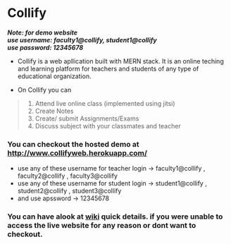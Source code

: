 # Collify 
***Note: for demo website<br> use username: faculty1@collify, student1@collify<br>
         use password: 12345678***
* Collify is a web apllication built with MERN stack. It is an online teching and learning platform for teachers and students of any type of educational organization.

* On Collify you can
> 1. Attend live online class  (implemented using jitsi)
> 2. Create Notes
> 3. Create/ submit Assignments/Exams
> 4. Discuss subject with your classmates and teacher


### You can checkout the hosted demo at http://www.collifyweb.herokuapp.com/

* use any of these username for teacher login -> faculty1@collify , faculty2@collify , faculty3@collify
* use any of these username for student login -> student1@collify , student2@collify , student3@collify
* and use apssword -> 12345678



### You can have alook at [wiki](https://github.com/SanketKumar75/Collify/wiki) quick details. if you were unable to access the live website for any reason or dont want to checkout.
